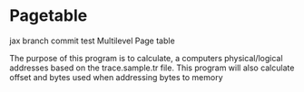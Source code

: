 # Pagetable

jax branch commit test
Multilevel Page table

The purpose of this program is to calculate, a computers physical/logical addresses based on the trace.sample.tr file. This program will also calculate offset and bytes used when addressing bytes to memory
